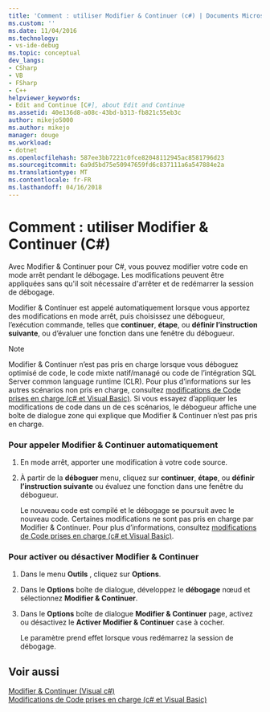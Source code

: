 ```yaml
---
title: 'Comment : utiliser Modifier & Continuer (c#) | Documents Microsoft'
ms.custom: ''
ms.date: 11/04/2016
ms.technology:
- vs-ide-debug
ms.topic: conceptual
dev_langs:
- CSharp
- VB
- FSharp
- C++
helpviewer_keywords:
- Edit and Continue [C#], about Edit and Continue
ms.assetid: 40e136d8-a08c-43bd-b313-fb821c55eb3c
author: mikejo5000
ms.author: mikejo
manager: douge
ms.workload:
- dotnet
ms.openlocfilehash: 587ee3bb7221c0fce82048112945ac8581796d23
ms.sourcegitcommit: 6a9d5bd75e50947659fd6c837111a6a547884e2a
ms.translationtype: MT
ms.contentlocale: fr-FR
ms.lasthandoff: 04/16/2018
---
```

# <a name="how-to-use-edit-and-continue-c"></a>Comment : utiliser Modifier & Continuer (C#)
Avec Modifier & Continuer pour C#, vous pouvez modifier votre code en mode arrêt pendant le débogage. Les modifications peuvent être appliquées sans qu'il soit nécessaire d'arrêter et de redémarrer la session de débogage.  
  
 Modifier & Continuer est appelé automatiquement lorsque vous apportez des modifications en mode arrêt, puis choisissez une débogueur, l’exécution commande, telles que **continuer**, **étape**, ou **définir l’instruction suivante**, ou d’évaluer une fonction dans une fenêtre du débogueur.  
  
> [!NOTE]
>  Modifier & Continuer n’est pas pris en charge lorsque vous déboguez optimisé de code, le code mixte natif/managé ou code de l’intégration SQL Server common language runtime (CLR). Pour plus d’informations sur les autres scénarios non pris en charge, consultez [modifications de Code prises en charge (c# et Visual Basic)](../debugger/supported-code-changes-csharp.md). Si vous essayez d’appliquer les modifications de code dans un de ces scénarios, le débogueur affiche une boîte de dialogue zone qui explique que Modifier & Continuer n’est pas pris en charge.  
  
### <a name="to-invoke-edit-and-continue-automatically"></a>Pour appeler Modifier & Continuer automatiquement  
  
1.  En mode arrêt, apporter une modification à votre code source.  
  
2.  À partir de la **déboguer** menu, cliquez sur **continuer**, **étape**, ou **définir l’instruction suivante** ou évaluez une fonction dans une fenêtre du débogueur.  
  
     Le nouveau code est compilé et le débogage se poursuit avec le nouveau code. Certaines modifications ne sont pas pris en charge par Modifier & Continuer. Pour plus d’informations, consultez [modifications de Code prises en charge (c# et Visual Basic)](../debugger/supported-code-changes-csharp.md).  
  
### <a name="to-enabledisable-edit-and-continue"></a>Pour activer ou désactiver Modifier & Continuer  
  
1.  Dans le menu **Outils** , cliquez sur **Options**.  
  
2.  Dans le **Options** boîte de dialogue, développez le **débogage** nœud et sélectionnez **Modifier & Continuer**.  
  
3.  Dans le **Options** boîte de dialogue **Modifier & Continuer** page, activez ou désactivez le **Activer Modifier & Continuer** case à cocher.  
  
     Le paramètre prend effet lorsque vous redémarrez la session de débogage.  
  
## <a name="see-also"></a>Voir aussi  
 [Modifier & Continuer (Visual c#)](../debugger/edit-and-continue-visual-csharp.md)   
 [Modifications de Code prises en charge (c# et Visual Basic)](../debugger/supported-code-changes-csharp.md)   